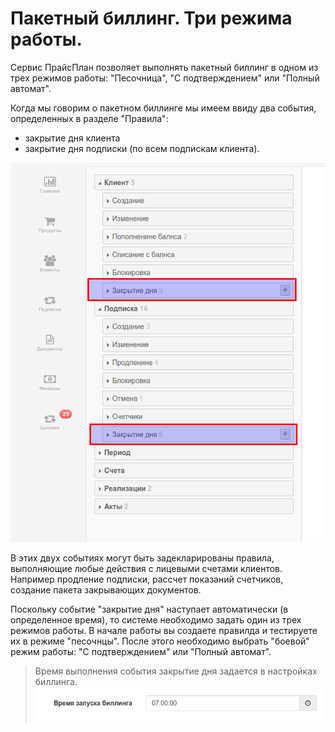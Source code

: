 # Пакетный биллинг. Три режима работы.

Сервис ПрайсПлан позволяет выполнять пакетный биллинг в одном из трех режимов работы: "Песочница", "С подтверждением" или "Полный автомат".

Когда мы говорим о пакетном биллинге мы имеем ввиду два события, определенных в разделе "Правила":

* закрытие дня клиента
* закрытие дня подписки (по всем подпискам клиента).

![](Selection_080.png)

В этих двух событиях могут быть задекларированы правила, выполняющие любые действия с лицевыми счетами клиентов. Например продление подписки, рассчет показаний счетчиков, создание пакета закрывающих документов.

Поскольку событие "закрытие дня" наступает автоматически (в определенное время), то системе необходимо задать один из трех режимов работы. В начале работы вы создаете правилда и тестируете их в режиме "песочнцы". После этого необходимо выбрать "боевой" режим работы: "С подтверждением" или "Полный автомат".  

> Время выполнения события закрытие дня задается в настройках биллинга.
![](settings-billing-time.png)